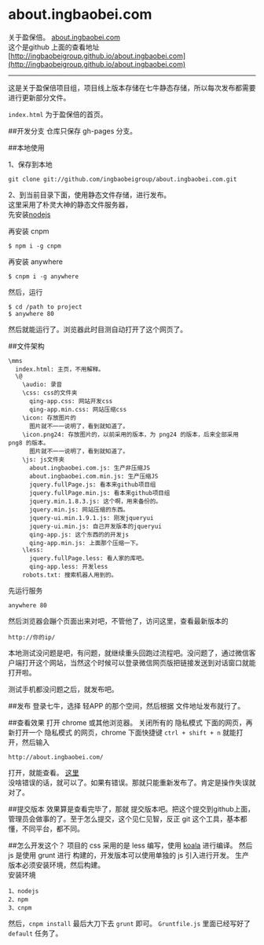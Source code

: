 about.ingbaobei.com
===================

关于盈保倍。 [about.ingbaobei.com](http://about.ingbaobei.com/index.html)  
这个是github 上面的查看地址 [http://ingbaobeigroup.github.io/about.ingbaobei.com](http://ingbaobeigroup.github.io/about.ingbaobei.com)   

------

这是关于盈保倍项目组，项目线上版本存储在七牛静态存储，所以每次发布都需要进行更新部分文件。

```index.html``` 为于盈保倍的首页。


##开发分支
仓库只保存 gh-pages 分支。


##本地使用

1、保存到本地  
```
git clone git://github.com/ingbaobeigroup/about.ingbaobei.com.git  
```

2、到当前目录下面，使用静态文件存储，进行发布。  
这里采用了朴灵大神的静态文件服务器，  
先安装[nodejs](http://nodejs.org/)  

再安装 cnpm
```
$ npm i -g cnpm
```

再安装 anywhere
```
$ cnpm i -g anywhere
```

然后，运行
```
$ cd /path to project
$ anywhere 80
```

然后就能运行了。浏览器此时目测自动打开了这个网页了。

##文件架构
```
\mms
  index.html: 主页，不用解释。
  \@
    \audio: 录音
    \css: css的文件夹
      qing-app.css: 网站开发css
      qing-app.min.css: 网站压缩css
    \icon: 存放图片的
      图片就不一一说明了，看到就知道了。
    \icon.png24: 存放图片的，以前采用的版本，为 png24 的版本，后来全部采用 png8 的版本。
      图片就不一一说明了，看到就知道了。
    \js: js文件夹
      about.ingbaobei.com.js: 生产非压缩JS
      about.ingbaobei.com.min.js: 生产压缩JS
      jquery.fullPage.js: 看本来github项目组
      jquery.fullPage.min.js: 看本来github项目组
      jquery.min.1.8.3.js: 这个啊，用来备份的。
      jquery.min.js: 网站压缩的东西。
      jquery-ui.min.1.9.1.js: 刚发jqueryui
      jquery-ui.min.js: 自己开发版本的jqueryui
      qing-app.js: 这个东西的的开发js
      qing-app.min.js: 上面那个压缩一下。
    \less:
      jquery.fullPage.less: 看人家的库吧。
      qing-app.less: 开发less
    robots.txt: 搜索机器人用到的。
```




先运行服务
```
anywhere 80
```
然后浏览器会蹦个页面出来对吧，不管他了，访问这里，查看最新版本的
```
http://你的ip/
```


本地测试没问题是吧，有问题，就继续重头回跑过流程吧。没问题了，通过微信客户端打开这个网站，当然这个时候可以登录微信网页版把链接发送到对话窗口就能打开啦。

测试手机都没问题之后，就发布吧。

##发布
登录七牛，选择 轻APP 的那个空间，然后根据 文件地址发布就行了。

##查看效果
打开 chrome 或其他浏览器。
关闭所有的 隐私模式 下面的网页，再新打开一个 隐私模式 的网页，chrome 下面快捷键 ``` ctrl + shift + n ``` 就能打开，然后输入
```
http://about.ingbaobei.com/
```

打开，就能查看。 [这里](http://about.ingbaobei.com/)  
没啥错误的话，就可以了。如果有错误。那就只能重新发布了。肯定是操作失误就对了。

##提交版本
效果算是查看完毕了，那就 提交版本吧。把这个提交到github上面，管理员会做事的了。至于怎么提交，这个见仁见智，反正 git 这个工具，基本都懂，不同平台，都不同。


##怎么开发这个？
项目的 css 采用的是 less 编写，使用 [koala](http://koala-app.com/) 进行编译。
然后 js 是使用 grunt 进行 构建的，开发版本可以使用单独的 js 引入进行开发。
生产版本必须安装环境，然后构建。  
安装环境 
``` 
1、nodejs
2、npm
3、cnpm
```
然后，``` cnpm install ```
最后大刀下去
``` grunt ``` 即可。 ```Gruntfile.js``` 里面已经写好了 ```default``` 任务了。
